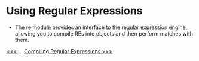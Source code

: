 # Using Regular Expressions

- The re module provides an interface to the regular expression engine, allowing you to compile REs into objects and then perform matches with them.

[<<< ](https://) ... [Compiling Regular Expressions >>>](101-CompilingRegularExpressions.md)
